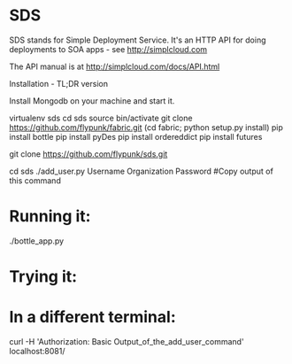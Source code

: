 SDS
===

SDS stands for Simple Deployment Service.
It's an HTTP API for doing deployments to SOA apps - see http://simplcloud.com

The API manual is at http://simplcloud.com/docs/API.html

Installation - TL;DR version

Install Mongodb on your machine and start it.

virtualenv sds
cd sds
source bin/activate
git clone https://github.com/flypunk/fabric.git
(cd fabric; python setup.py install)
pip install bottle
pip install pyDes
pip install ordereddict
pip install futures

git clone https://github.com/flypunk/sds.git

cd sds
./add_user.py Username Organization Password #Copy output of this command

# Running it:
./bottle_app.py

# Trying it:
# In a different terminal:
curl -H 'Authorization: Basic Output_of_the_add_user_command' localhost:8081/

